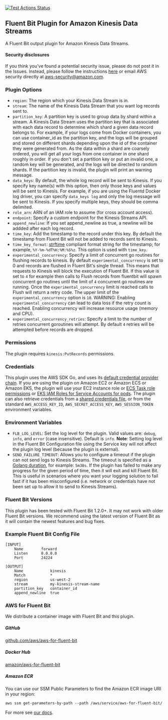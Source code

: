 [![Test Actions Status](https://github.com/aws/amazon-kinesis-streams-for-fluent-bit/workflows/Build/badge.svg)](https://github.com/aws/amazon-kinesis-streams-for-fluent-bit/actions)
## Fluent Bit Plugin for Amazon Kinesis Data Streams

A Fluent Bit output plugin for Amazon Kinesis Data Streams.

#### Security disclosures

If you think you’ve found a potential security issue, please do not post it in the Issues.  Instead, please follow the instructions [here](https://aws.amazon.com/security/vulnerability-reporting/) or email AWS security directly at [aws-security@amazon.com](mailto:aws-security@amazon.com).

### Plugin Options

* `region`: The region which your Kinesis Data Stream is in.
* `stream`: The name of the Kinesis Data Stream that you want log records sent to.
* `partition_key`: A partition key is used to group data by shard within a stream. A Kinesis Data Stream uses the partition key that is associated with each data record to determine which shard a given data record belongs to. For example, if your logs come from Docker containers, you can use container_id as the partition key, and the logs will be grouped and stored on different shards depending upon the id of the container they were generated from. As the data within a shard are coarsely ordered, you will get all your logs from one container in one shard roughly in order. If you don't set a partition key or put an invalid one, a random key will be generated, and the logs will be directed to random shards. If the partition key is invalid, the plugin will print an warning message.
* `data_keys`: By default, the whole log record will be sent to Kinesis. If you specify key name(s) with this option, then only those keys and values will be sent to Kinesis. For example, if you are using the Fluentd Docker log driver, you can specify `data_keys log` and only the log message will be sent to Kinesis. If you specify multiple keys, they should be comma delimited.
* `role_arn`: ARN of an IAM role to assume (for cross account access).
* `endpoint`: Specify a custom endpoint for the Kinesis Streams API.
* `append_newline`: If you set append_newline as true, a newline will be addded after each log record.
* `time_key`: Add the timestamp to the record under this key. By default the timestamp from Fluent Bit will not be added to records sent to Kinesis.
* `time_key_format`: [strftime](http://man7.org/linux/man-pages/man3/strftime.3.html) compliant format string for the timestamp; for example, `%Y-%m-%dT%H:%M:%S%z`. This option is used with `time_key`.
* `experimental_concurrency`: Specify a limit of concurrent go routines for flushing records to kinesis.  By default `experimental_concurrency` is set to 0 and records are flushed in Fluent Bit's single thread. This means that requests to Kinesis will block the execution of Fluent Bit.  If this value is set to `4` for example then calls to Flush records from fluentbit will spawn concurrent go routines until the limit of `4` concurrent go routines are running.  Once the `experimental_concurrency` limit is reached calls to Flush will return a retry code.  The upper limit of the `experimental_concurrency` option is `10`.  WARNING:  Enabling `experimental_concurrency` can lead to data loss if the retry count is reached.  Enabling concurrency will increase resource usage (memory and CPU).
* `experimental_concurrency_retries`: Specify a limit to the number of retries concurrent goroutines will attempt.  By default `4` retries will be attempted before records are dropped.

### Permissions

The plugin requires `kinesis:PutRecords` permissions.

### Credentials

This plugin uses the AWS SDK Go, and uses its [default credential provider chain](https://docs.aws.amazon.com/sdk-for-go/v1/developer-guide/configuring-sdk.html). If you are using the plugin on Amazon EC2 or Amazon ECS or Amazon EKS, the plugin will use your EC2 instance role or [ECS Task role permissions](https://docs.aws.amazon.com/AmazonECS/latest/developerguide/task-iam-roles.html) or [EKS IAM Roles for Service Accounts for pods](https://docs.aws.amazon.com/eks/latest/userguide/iam-roles-for-service-accounts.html). The plugin can also retrieve credentials from a [shared credentials file](https://docs.aws.amazon.com/cli/latest/userguide/cli-configure-files.html), or from the standard `AWS_ACCESS_KEY_ID`, `AWS_SECRET_ACCESS_KEY`, `AWS_SESSION_TOKEN` environment variables.

### Environment Variables

* `FLB_LOG_LEVEL`: Set the log level for the plugin. Valid values are: `debug`, `info`, and `error` (case insensitive). Default is `info`. **Note**: Setting log level in the Fluent Bit Configuration file using the Service key will not affect the plugin log level (because the plugin is external).
* `SEND_FAILURE_TIMEOUT`: Allows you to configure a timeout if the plugin can not send logs to Kinesis Streams. The timeout is specified as a [Golang duration](https://golang.org/pkg/time/#ParseDuration), for example: `5m30s`. If the plugin has failed to make any progress for the given period of time, then it will exit and kill Fluent Bit. This is useful in scenarios where you want your logging solution to fail fast if it has been misconfigured (i.e. network or credentials have not been set up to allow it to send to Kinesis Streams).

### Fluent Bit Versions

This plugin has been tested with Fluent Bit 1.2.0+. It may not work with older Fluent Bit versions. We recommend using the latest version of Fluent Bit as it will contain the newest features and bug fixes.

### Example Fluent Bit Config File

```
[INPUT]
    Name        forward
    Listen      0.0.0.0
    Port        24224

[OUTPUT]
    Name            kinesis
    Match           *
    region          us-west-2
    stream          my-kinesis-stream-name
    partition_key   container_id
    append_newline  true
```

### AWS for Fluent Bit

We distribute a container image with Fluent Bit and this plugin.

##### GitHub

[github.com/aws/aws-for-fluent-bit](https://github.com/aws/aws-for-fluent-bit)

##### Docker Hub

[amazon/aws-for-fluent-bit](https://hub.docker.com/r/amazon/aws-for-fluent-bit/tags)

##### Amazon ECR

You can use our SSM Public Parameters to find the Amazon ECR image URI in your region:

```
aws ssm get-parameters-by-path --path /aws/service/aws-for-fluent-bit/
```

For more see [our docs](https://github.com/aws/aws-for-fluent-bit#public-images).
